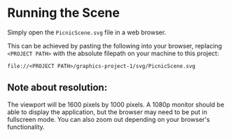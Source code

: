 # Running the Scene

Simply open the `PicnicScene.svg` file in a web browser.

This can be achieved by pasting the following into your browser, replacing `<PROJECT PATH>` with the absolute filepath on your machine to this project:

`file://<PROJECT PATH>/graphics-project-1/svg/PicnicScene.svg`

## Note about resolution:

The viewport will be 1600 pixels by 1000 pixels. A 1080p monitor should be able to display the application, but the browser may need to be put in fullscreen mode. You can also zoom out depending on your browser's functionality.